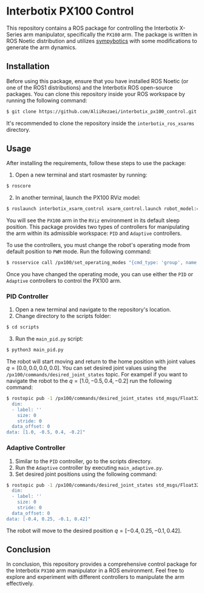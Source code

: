 <!-- # Interbotix PX100 Control
px100 interbotix x-series arm dynamics and control in ROS
This package allows you to control the interbotix x-series arm manipulator spesefically PX100 arm.
this package writen in the ROS noetic distribution. for generating the arm dynamics, we used [sympybotics](https://github.com/cdsousa/SymPyBotics) with some modifications.
Follow the steps below to install and use the package:

## Installation

Before using the package, make sure you have installed the ROS noetic (or one of the ROS1 distributions).
also, you must install the interbotix ROS open source packages [see this link](https://docs.trossenrobotics.com/interbotix_xsarms_docs/ros1_packages.html). So clone the repository inside your ROS workspace by running the following command:

```bash 
$ git clone https://github.com/AliiRezaei/interbotix_px100_control.git
```
Its better clone the repository inside the `interbotix_ros_xsarms` directory 


## Usage

After properly install the requirements, open a new terminal and start `rosmaster` by insert the command `roscore`.
in another terminal launch the PX100 rviz model by running the following command:

```bash 
$ roslaunch interbotix_xsarm_control xsarm_control.launch robot_model:=px100 use_sim:=true
```
Now, you can see the PX100 arm in rviz environment that is the sleep position. we develope two type of controllers for manipulate the arm inside it's addmisible workspace, the `PID` and `Adaptive` controllers. befor using the controllers, you must change the robot operating mode that's default mode is `position`. for using controllers you must change the operating mode to the `pwm` mode. for this purpose run the following command:

```bash 
$ rosservice call /px100/set_operating_modes "{cmd_type: 'group', name: 'arm', mode: 'pwm', profile_type: 'time', profile_velocity: 131, profile_acceleration: 25}" 
```
after properly change the operating mode, you are ready to use the `PID` or `Adaptive` controllers for controlling the PX100.

#### PID Controller
open a new terminal and navigate it's where the repository is cloned. so change directory to the scripts folder by `cd scripts` command. now you can run the `main_pid.py` by gollowing command:

```bash
$ python3 main_pid.py
```
you see the robot start moving and go to the Home position with joints value $q = [0.0, 0.0, 0.0, 0.0]$ where all of the joints set in the zero. by typing the command `rostopic list` appeare the available topics. in the `/px100/commands/desired_joint_states` you can set the desired values for every joints of robot. laterly you can set the desirred joints position by following command:

```bash
$ rostopic pub -1 /px100/commands/desired_joint_states std_msgs/Float32MultiArray "layout:
  dim:
  - label: ''
    size: 0
    stride: 0
  data_offset: 0
data: [1.0, 0.5, 0.2, 0.1]" 
```
by using the above command, robot go the desired position : $q = [1.0, 0.5, 0.2, 0.1]$

#### Adaptive Controller
simillar to the `PID` controller, go to the scripts directory and run the `Adaptive` controller by executing the `main_adaptive.py`. also you can set the desired joints position. for example the following command:

```bash
$ rostopic pub -1 /px100/commands/desired_joint_states std_msgs/Float32MultiArray "layout:
  dim:
  - label: ''
    size: 0
    stride: 0
  data_offset: 0
data: [-0.4, 0.25, -0.1, 0.42]" 
```
by using the above command, robot go the desired position : $q = [-0.4, 0.25, -0.1, 0.42]$

# Conclusion -->

# Interbotix PX100 Control
This repository contains a ROS package for controlling the Interbotix X-Series arm manipulator, specifically the `PX100` arm. The package is written in ROS Noetic distribution and utilizes [sympybotics](https://github.com/cdsousa/SymPyBotics) with some modifications to generate the arm dynamics.

## Installation

Before using this package, ensure that you have installed ROS Noetic (or one of the ROS1 distributions) and the Interbotix ROS open-source packages. You can clone this repository inside your ROS workspace by running the following command:

 ```bash
$ git clone https://github.com/AliiRezaei/interbotix_px100_control.git
```
It's recommended to clone the repository inside the `interbotix_ros_xsarms` directory.

## Usage

After installing the requirements, follow these steps to use the package:

1. Open a new terminal and start rosmaster by running:
```bash
$ roscore
```

2. In another terminal, launch the PX100 RViz model:
 ```bash
$ roslaunch interbotix_xsarm_control xsarm_control.launch robot_model:=px100 use_sim:=true
```
You will see the `PX100` arm in the `RViz` environment in its default sleep position. This package provides two types of controllers for manipulating the arm within its admissible workspace: `PID` and `Adaptive` controllers. 

To use the controllers, you must change the robot's operating mode from default position to `PWM` mode. Run the following command:
 ```bash
$ rosservice call /px100/set_operating_modes "{cmd_type: 'group', name: 'arm', mode: 'pwm', profile_type: 'time', profile_velocity: 131, profile_acceleration: 25}"
```

Once you have changed the operating mode, you can use either the `PID` or `Adaptive` controllers to control the PX100 arm.

### PID Controller

1. Open a new terminal and navigate to the repository's location.
2. Change directory to the scripts folder:
```bash
$ cd scripts
```
3. Run the `main_pid.py` script:
```bash
$ python3 main_pid.py
```
The robot will start moving and return to the home position with joint values $q = [0.0, 0.0, 0.0, 0.0]$. You can set desired joint values using the `/px100/commands/desired_joint_states` topic. For exampel if you want to navigate the robot to the $q = [1.0, -0.5, 0.4, -0.2]$ run the following command:

```bash
$ rostopic pub -1 /px100/commands/desired_joint_states std_msgs/Float32MultiArray "layout:
  dim:
  - label: ''
    size: 0
    stride: 0
  data_offset: 0
data: [1.0, -0.5, 0.4, -0.2]"
```
### Adaptive Controller

1. Similar to the `PID` controller, go to the scripts directory.
2. Run the `Adaptive` controller by executing `main_adaptive.py`.
3. Set desired joint positions using the following command:
```bash
$ rostopic pub -1 /px100/commands/desired_joint_states std_msgs/Float32MultiArray "layout:
  dim:
  - label: ''
    size: 0
    stride: 0
  data_offset: 0
data: [-0.4, 0.25, -0.1, 0.42]"
```
The robot will move to the desired position $q = [-0.4, 0.25, -0.1, 0.42]$.

## Conclusion

In conclusion, this repository provides a comprehensive control package for the Interbotix `PX100` arm manipulator in a ROS environment. Feel free to explore and experiment with different controllers to manipulate the arm effectively.